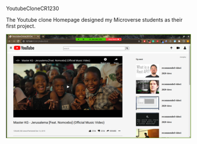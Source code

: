  YoutubeCloneCR1230

 The Youtube clone Homepage designed my Microverse students as their first project.

 ![screenshot](./YoutubeClone.png)